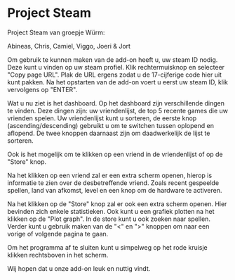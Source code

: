 # Project Steam
Project Steam van groepje Würm:

Abineas, Chris, Camiel, Viggo, Joeri & Jort

Om gebruik te kunnen maken van de add-on heeft u, uw steam ID nodig. 
Deze kunt u vinden op uw steam profiel.
Klik rechtermuisknop en selecteer "Copy page URL".
Plak de URL ergens zodat u de 17-cijferige code hier uit kunt pakken.
Na het opstarten van de add-on voert u eerst uw steam ID, klik vervolgens op "ENTER".

Wat u nu ziet is het dashboard. Op het dashboard zijn verschillende dingen te vinden. 
Deze dingen zijn: uw vriendenlijst, de top 5 recente games die uw vrienden spelen.
Uw vriendenlijst kunt u sorteren, de eerste knop (ascending/descending) gebruikt u om te switchen tussen oplopend en aflopend.
De twee knoppen daarnaast zijn om daadwerkelijk de lijst te sorteren.

Ook is het mogelijk om te klikken op een vriend in de vriendenlijst of op de "Store" knop.

Na het klikken op een vriend zal er een extra scherm openen, hierop is informatie te zien over de desbetreffende vriend.
Zoals recent gespeelde spellen, land van afkomst, level en een knop om de hardware te activeren.

Na het klikken op de "Store" knop zal er ook een extra scherm openen. Hier bevinden zich enkele statistieken.
Ook kunt u een grafiek plotten na het klikken op de "Plot graph". In de store kunt u ook zoeken naar spellen. Verder kunt u gebruik maken van de
"<" en ">" knoppen om naar een vorige of volgende pagina te gaan.

Om het programma af te sluiten kunt u simpelweg op het rode kruisje klikken rechtsboven in het scherm.

Wij hopen dat u onze add-on leuk en nuttig vindt.